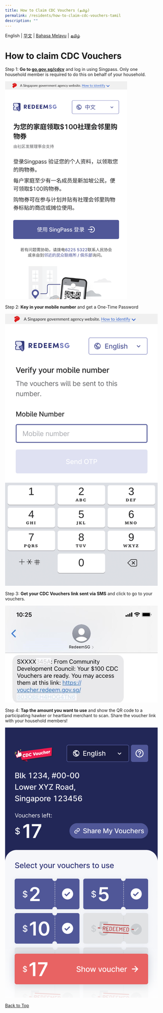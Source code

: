 ```yaml
---
title: How to Claim CDC Vouchers (தமிழ்)
permalink: /residents/how-to-claim-cdc-vouchers-tamil
description: ""
---
```

English | [华文](how-to-claim-cdc-vouchers-chinese) | [Bahasa Melayu](how-to-claim-cdc-vouchers-malay) | [தமிழ்](how-to-claim-cdc-vouchers-tamil)

<a id="pagetop"></a>

# How to claim CDC Vouchers 

Step 1: **Go to [go.gov.sg/cdcv](https://go.gov.sg/cdcv)** and log in using Singpass. Only one household member is required to do this on behalf of your household.

<img src="/images/residents/screengrabs-for-infographics/chinese/M_Log%20in_ch_5_Nov.png" alt="Step 1" style="width:400px !important; !important;" />

Step 2: **Key in your mobile number** and get a One-Time Password

<img src="/images/residents/screengrabs-for-infographics/english/M_MobileNumber_En_5Nov.png" alt="Step 2" style="width:500px !important; !important;" />


Step 3: **Get your CDC Vouchers link sent via SMS** and click to go to your vouchers.

<img src="/images/residents/screengrabs-for-infographics/english/Masked%20NRIC.jpg" alt="Step 3" style="width:500px !important; !important;" />

Step 4: **Tap the amount you want to use** and show the QR code to a participating hawker or heartland merchant to scan. Share the voucher link with your household members!

<img src="/images/residents/screengrabs-for-infographics/english/mixed%20vouchers_17.png" alt="Step 4" style="width:500px !important; !important;" />


[Back to Top](#pagetop)
